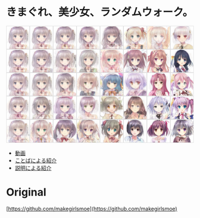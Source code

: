 # きまぐれ、美少女、ランダムウォーク。

[![](29c3eea3f305d6b823f562ac4be35217.png)](https://www.youtube.com/watch?v=oXamrpPMFG8)

 - [動画](https://www.youtube.com/watch?v=oXamrpPMFG8)
 - [ことばによる紹介](https://hexe.net/2017/09/19173439.php)
 - [説明による紹介](https://ledyba.org/2017/09/19185139.php)


# Original

[https://github.com/makegirlsmoe](https://github.com/makegirlsmoe)
